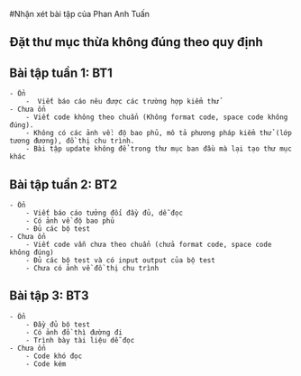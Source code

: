 #Nhận xét bài tập của Phan Anh Tuấn
## Đặt thư mục thừa không đúng theo quy định
## Bài tập tuần 1: BT1
	- Ổn
		-  Viết báo cáo nêu được các trường hợp kiểm thử
	- Chưa ổn	
		- Viết code không theo chuẩn (Không format code, space code không đúng).
		- Không có các ảnh về: độ bao phủ, mô tả phương pháp kiểm thử (lớp tương đương), đồ thị chu trình.
		- Bài tập update không để trong thư mục ban đầu mà lại tạo thư mục khác

## Bài tập tuần 2: BT2
	- Ổn
		- Viết báo cáo tưởng đối đầy đủ, dễ đọc
		- Có ảnh về độ bao phủ
		- Đủ các bộ test
	- Chưa ổn
		- Viết code vẫn chưa theo chuẩn (chửa format code, space code không đúng)
		- Đủ các bộ test và có input output của bộ test
		- Chưa có ảnh về đồ thị chu trình

## Bài tập 3: BT3
	- Ổn
		- Đầy đủ bộ test
		- Có ảnh đồ thì đường đi	
		- Trình bày tài liệu dễ đọc
	- Chưa ổn
		- Code khó đọc
		- Code kém
		